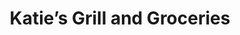 ---
title: "Katie’s Grill and Groceries"
url: /dry-fork/katies-grill-and-groceries/
shop: convenience
---